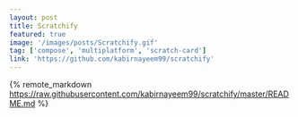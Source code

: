 ```yaml
---
layout: post
title: Scratchify
featured: true
image: '/images/posts/Scratchify.gif'
tag: ['compose', 'multiplatform', 'scratch-card']
link: 'https://github.com/kabirnayeem99/scratchify'
---
```


{% remote_markdown https://raw.githubusercontent.com/kabirnayeem99/scratchify/master/README.md %}
